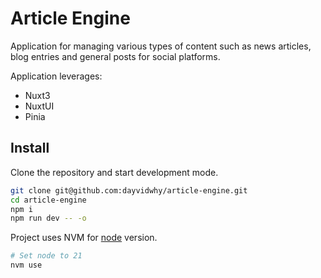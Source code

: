 # Article Engine
Application for managing various types of content such as news articles, blog entries and general posts for social platforms.

Application leverages:
* Nuxt3
* NuxtUI
* Pinia

## Install
Clone the repository and start development mode.
```bash
git clone git@github.com:dayvidwhy/article-engine.git
cd article-engine
npm i
npm run dev -- -o
```

Project uses NVM for [node](https://github.com/nvm-sh/nvm) version. 
```bash
# Set node to 21
nvm use
```
